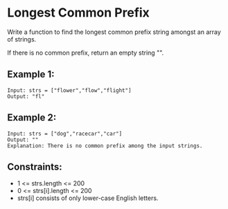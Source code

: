 # Longest Common Prefix

Write a function to find the longest common prefix string amongst an array of strings.

If there is no common prefix, return an empty string "".

## Example 1:

```
Input: strs = ["flower","flow","flight"]
Output: "fl"
```

## Example 2:

```
Input: strs = ["dog","racecar","car"]
Output: ""
Explanation: There is no common prefix among the input strings.
```

## Constraints:

- 1 <= strs.length <= 200
- 0 <= strs[i].length <= 200
- strs[i] consists of only lower-case English letters.
